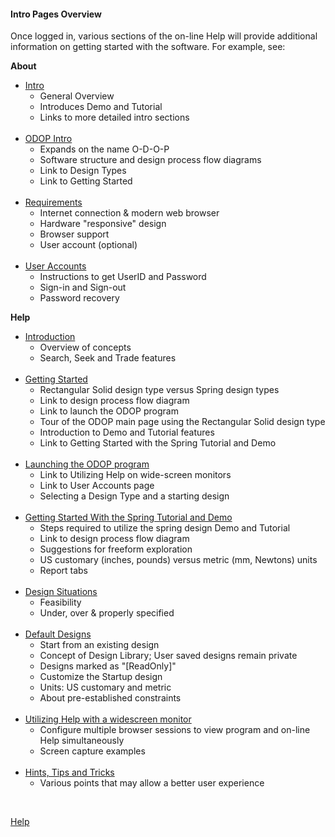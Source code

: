 #### Intro Pages Overview

Once logged in, various sections of the on-line Help will provide additional information on getting started with the software.
For example, see:  

**About**
*  [Intro](Intro.html)  
   + General Overview
   + Introduces Demo and Tutorial
   + Links to more detailed intro sections   
&nbsp;
*  [ODOP Intro](ODOPintro.html)  
   + Expands on the name O-D-O-P
   + Software structure and design process flow diagrams
   + Link to Design Types
   + Link to Getting Started  
&nbsp;
*  [Requirements](requirements.html)  
   + Internet connection & modern web browser
   + Hardware "responsive" design
   + Browser support
   + User account (optional)   
&nbsp;
*  [User Accounts](userAccounts.html)  
   + Instructions to get UserID and Password
   + Sign-in and Sign-out
   + Password recovery

**Help**
*  [Introduction](/docs/Help/introduction.html)  
   + Overview of concepts
   + Search, Seek and Trade features   
&nbsp;
*  [Getting Started](/docs/Help/gettingStarted.html)  
   + Rectangular Solid design type versus Spring design types
   + Link to design process flow diagram
   + Link to launch the ODOP program
   + Tour of the ODOP main page using the Rectangular Solid design type
   + Introduction to Demo and Tutorial features
   + Link to Getting Started with the Spring Tutorial and Demo  
&nbsp;
*  [Launching the ODOP program](/docs/Help/launchODOP.html)  
   + Link to Utilizing Help on wide-screen monitors
   + Link to User Accounts page
   + Selecting a Design Type and a starting design  
&nbsp;
*  [Getting Started With the Spring Tutorial and Demo](/docs/Help/gettingStartedSpring.html)  
   + Steps required to utilize the spring design Demo and Tutorial
   + Link to design process flow diagram
   + Suggestions for freeform exploration
   + US customary (inches, pounds) versus metric (mm, Newtons) units
   + Report tabs   
&nbsp;
*  [Design Situations](/docs/Help/designSituations.html)
   + Feasibility
   + Under, over & properly specified   
&nbsp;
*  [Default Designs](/docs/Help/defaultDesigns.html)
   + Start from an existing design
   + Concept of Design Library; User saved designs remain private
   + Designs marked as "[ReadOnly]"   
   + Customize the Startup design
   + Units: US customary and metric
   + About pre-established constraints   
&nbsp;
*  [Utilizing Help with a widescreen monitor](/docs/Help/wideScreen.html)
   + Configure multiple browser sessions to view program and on-line Help simultaneously 
   + Screen capture examples   
&nbsp;
*  [Hints, Tips and Tricks](/docs/Help/htt.html)
   + Various points that may allow a better user experience    
   
&nbsp;

[Help](/docs/About)   
